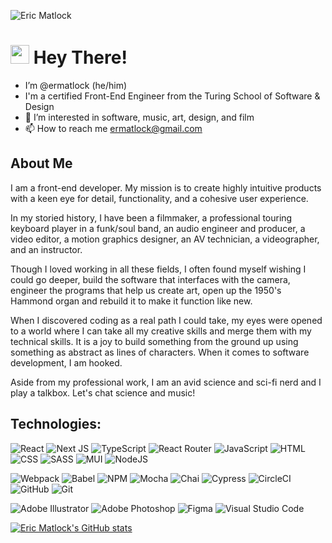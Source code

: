 ![Eric Matlock](https://user-images.githubusercontent.com/35410545/190690643-0d998a6b-db86-4890-ad83-389964da331c.png)

<h1><img src="https://user-images.githubusercontent.com/35410545/159790574-40fbacee-ec50-43d2-8a47-543c97857971.gif" width="30px"> Hey There! </h1>

- I’m @ermatlock (he/him)
- I'm a certified Front-End Engineer from the Turing School of Software & Design
- 👀 I’m interested in software, music, art, design, and film
- 📫 How to reach me ermatlock@gmail.com
## About Me
I am a front-end developer. My mission is to create highly intuitive products with a keen eye for detail, functionality, and a cohesive user experience.

In my storied history, I have been a filmmaker, a professional touring keyboard player in a funk/soul band, an audio engineer and producer, a video editor, a motion graphics designer, an AV technician, a videographer, and an instructor.

Though I loved working in all these fields, I often found myself wishing I could go deeper, build the software that interfaces with the camera, engineer the programs that help us create art, open up the 1950's Hammond organ and rebuild it to make it function like new.

When I discovered coding as a real path I could take, my eyes were opened to a world where I can take all my creative skills and merge them with my technical skills. It is a joy to build something from the ground up using something as abstract as lines of characters. When it comes to software development, I am hooked.

Aside from my professional work, I am an avid science and sci-fi nerd and I play a talkbox. Let's chat science and music!

## Technologies:
![React](https://img.shields.io/badge/react-%2320232a.svg?style=for-the-badge&logo=react&logoColor=%2361DAFB)
![Next JS](https://img.shields.io/badge/Next-black?style=for-the-badge&logo=next.js&logoColor=white)
![TypeScript](https://img.shields.io/badge/typescript-%23007acc.svg?logo=typescript&logoColor=white&style=for-the-badge)
![React Router](https://img.shields.io/badge/React_Router-CA4245?style=for-the-badge&logo=react-router&logoColor=white)
![JavaScript](https://img.shields.io/badge/javascript-%23323330.svg?logo=javascript&logoColor=%23F7DF1E&style=for-the-badge)
![HTML](https://img.shields.io/badge/HTML5-E34F26?style=for-the-badge&logo=html5&logoColor=white)
![CSS](https://img.shields.io/badge/CSS3-1572B6?style=for-the-badge&logo=css3&logoColor=white)
![SASS](https://img.shields.io/badge/Sass-CC6699?style=for-the-badge&logo=sass&logoColor=white)
![MUI](https://img.shields.io/badge/MUI-%230081CB.svg?style=for-the-badge&logo=mui&logoColor=white)
![NodeJS](https://img.shields.io/badge/node.js-6DA55F?style=for-the-badge&logo=node.js&logoColor=white)

![Webpack](https://img.shields.io/badge/Webpack-8DD6F9?style=for-the-badge&logo=Webpack&logoColor=white)
![Babel](https://img.shields.io/badge/babel-%23323330.svg?logo=babel&logoColor=%23f9dc3e&style=for-the-badge)
![NPM](https://img.shields.io/badge/NPM-%23000000.svg?style=for-the-badge&logo=npm&logoColor=white)
![Mocha](https://img.shields.io/badge/Mocha-8D6748?style=for-the-badge&logo=Mocha&logoColor=white)
![Chai](https://img.shields.io/badge/chai-A30701?style=for-the-badge&logo=chai&logoColor=white)
![Cypress](https://img.shields.io/badge/-cypress-%23E5E5E5?style=for-the-badge&logo=cypress&logoColor=058a5e)
![CircleCI](https://img.shields.io/badge/circle%20ci-%23161616.svg?style=for-the-badge&logo=circleci&logoColor=white)
![GitHub](https://img.shields.io/badge/github-%23121011.svg?style=for-the-badge&logo=github&logoColor=white)
![Git](https://img.shields.io/badge/git-%23F05033.svg?style=for-the-badge&logo=git&logoColor=white)

![Adobe Illustrator](https://img.shields.io/badge/adobe%20illustrator-%23FF9A00.svg?style=for-the-badge&logo=adobe%20illustrator&logoColor=white)
![Adobe Photoshop](https://img.shields.io/badge/adobe%20photoshop-%2331A8FF.svg?style=for-the-badge&logo=adobe%20photoshop&logoColor=white)
![Figma](https://img.shields.io/badge/figma-%23f24e1e.svg?logo=figma&logoColor=white&style=for-the-badge)
![Visual Studio Code](https://img.shields.io/badge/visual%20studio%20code-%230078d7.svg?logo=visual-studio-code&logoColor=white&style=for-the-badge)

[![Eric Matlock's GitHub stats](https://github-readme-stats.vercel.app/api?username=ermatlock&show_icons=true&theme=synthwave)](https://github.com/ermatlock/github-readme-stats)



<!---
ermatlock/ermatlock is a ✨ special ✨ repository because its `README.md` (this file) appears on your GitHub profile.
You can click the Preview link to take a look at your changes.
--->
